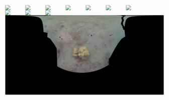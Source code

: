<img src='00040.jpg' width='64px' align='left' />
<img src='00041.jpg' width='64px' align='left' />
<img src='00042.jpg' width='64px' align='left' />
<img src='00043.jpg' width='64px' align='left' />
<img src='00044.jpg' width='64px' align='left' />
<img src='00045.jpg' width='64px' align='left' />
<img src='00046.jpg' width='64px' align='left' />
<img src='00047.jpg' width='64px' align='left' />
<img src='00048.jpg' width='64px' align='left' />
<img src='00049.jpg' width='64px' align='left' />
<img src='stitched_output/day2a_0004.png' alt='stitched output for day2a' title='stitched' />
